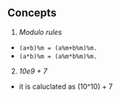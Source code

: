 ## Concepts

1. *Modulo rules*

- `(a+b)%m = (a%m+b%m)%m.`
- `(a*b)%m = (a%m*b%m)%m.`

2. *10e9 + 7*
- it is caluclated as (10^10) + 7


